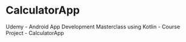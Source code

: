 # CalculatorApp
Udemy - Android App Development Masterclass using Kotlin - Course Project - CalculatorApp
